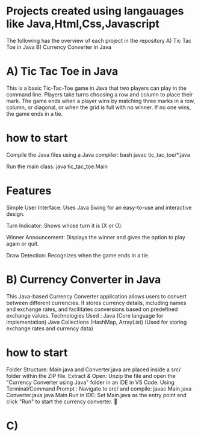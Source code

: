 # Projects created using langauages like Java,Html,Css,Javascript 
The following has the overview of each project in the repository 
A) Tic Tac Toe in Java
B) Currency Converter in Java


# A) Tic Tac Toe in Java
This is a basic Tic-Tac-Toe game in Java that two players can play in the command line. Players take turns choosing a row and column to place their mark. The game ends when a player wins by matching three marks in a row, column, or diagonal, or when the grid is full with no winner. If no one wins, the game ends in a tie.

# how to start
Compile the Java files using a Java compiler:
bash javac tic_tac_toe/*.java

Run the main class:
java tic_tac_toe.Main

# Features
Simple User Interface:
Uses Java Swing for an easy-to-use and interactive design.

Turn Indicator:
Shows whose turn it is (X or O).

Winner Announcement:
Displays the winner and gives the option to play again or quit.

Draw Detection:
Recognizes when the game ends in a tie.
 
# B) Currency Converter in Java
This Java-based Currency Converter application allows users to convert between different currencies.
It stores currency details, including names and exchange rates, and facilitates conversions based on predefined exchange values.
Technologies Used :
Java (Core language for implementation)
Java Collections (HashMap, ArrayList) (Used for storing exchange rates and currency data)

 # how to start
 Folder Structure: Main.java and Converter.java are placed inside a src/ folder within the ZIP file.
 Extract & Open: Unzip the file and open the "Currency Converter using Java" folder in an IDE in VS Code.
 Using Terminal/Command Prompt :
 Navigate to src/ and compile:
 javac Main.java Converter.java
 java Main
 Run in IDE: Set Main.java as the entry point and click "Run" to start the currency converter. 🚀

 # C) 

